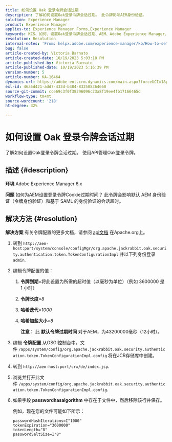```yaml
---
title: 如何设置 Oak 登录令牌会话过期
description: 了解如何设置Oak登录令牌会话过期。 此令牌影响AEM身份验证。
solution: Experience Manager
product: Experience Manager
applies-to: Experience Manager Forms,Experience Manager
keywords: KCS、如何、设置Oak登录令牌会话过期、AEM、Adobe Experience Manager、Adobe Experience Manager Forms
resolution: Resolution
internal-notes: 'From: helpx.adobe.com/experience-manager/kb/How-to-set-token-session-expiration-AEM.html'
bug: false
article-created-by: Victoria Barnato
article-created-date: 10/19/2023 5:03:18 PM
article-published-by: Victoria Barnato
article-published-date: 10/19/2023 5:16:39 PM
version-number: 5
article-number: KA-16464
dynamics-url: https://adobe-ent.crm.dynamics.com/main.aspx?forceUCI=1&pagetype=entityrecord&etn=knowledgearticle&id=2dfaf161-a16e-ee11-8df0-6045bd006793
exl-id: 46a5d421-add7-433d-b484-832508364660
source-git-commit: cce69c3f0f38296096c23a8f19ee4fb17166465d
workflow-type: tm+mt
source-wordcount: '218'
ht-degree: 32%

---
```


# 如何设置 Oak 登录令牌会话过期


了解如何设置Oak登录令牌会话过期。 使用API管理Oak登录令牌。

## 描述 {#description}


<b>环境</b>
Adobe Experience Manager 6.x

<b>问题</b>
如何为AEM设置登录令牌Cookie过期时间？
此令牌会影响默认 AEM 身份验证（令牌身份验证）和基于 SAML 的身份验证的会话超时。






## 解决方法 {#resolution}


<b>解决方案</b>
有关令牌配置的更多文档，请参阅 [api文档](https://jackrabbit.apache.org/oak/docs/apidocs/org/apache/jackrabbit/oak/security/authentication/token/TokenConfigurationImpl.html) 在Apache.org上。

1. 转到 `http://aem-host:port/system/console/configMgr/org.apache.jackrabbit.oak.security.authentication.token.TokenConfigurationImpl` 并以下列身份登录 `admin`.
2. 编辑令牌配置的值：

   1. <b>令牌到期</b>=将此设置为所需的超时值（以毫秒为单位）（例如 3600000 是 1 小时）
   2. <b>令牌长度</b>=*8*
   3. <b>哈希迭代</b>=*1000*
   4. <b>哈希加盐大小</b>=*8*

      <b>注意：</b> 此 <b>默认令牌过期时间</b> 对于AEM，为43200000毫秒（12小时）。
3. 编辑 <b>令牌配置</b> 从OSGI控制台中，文件<b> </b>`/apps/system/config/org.apache.jackrabbit.oak.security.authentication.token.TokenConfigurationImpl.config`<b> </b>将在JCR存储库中创建。
4. 转到 `http://aem-host:port/crx/de/index.jsp`.
5. 浏览并打开此文件 `/apps/system/config/org.apache.jackrabbit.oak.security.authentication.token.TokenConfigurationImpl.config`.
6. 如果字段 <b>passwordhasalgorithm</b> 中存在于文件中，然后移除该行并保存。

   例如，现在您的文件可能如下所示：


   ```
   passwordHashIterations=I"1000"
   tokenExpiration="3600000"
   tokenLength="8"
   passwordSaltSize=I"8"
   ```
